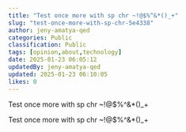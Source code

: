 ```yaml
---
title: "Test once more with sp chr ~!@$%^&*()_+"
slug: "test-once-more-with-sp-chr-5e4338"
author: jeny-amatya-qed
categories: Public
classification: Public
tags: [opinion,about,technology]
date: 2025-01-23 06:05:12 
updatedBy: jeny-amatya-qed
updated: 2025-01-23 06:10:05 
likes: 0
---
```


Test once more with sp chr ~!@$%^&*()_+

Test once more with sp chr ~!@$%^&*()_+